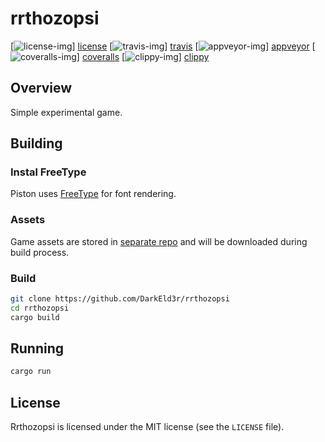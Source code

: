 # rrthozopsi

[![license-img][]] [license]
[![travis-img][]] [travis]
[![appveyor-img][]] [appveyor]
[![coveralls-img][]] [coveralls]
[![clippy-img][]] [clippy]

## Overview

Simple experimental game.

## Building

### Instal FreeType
Piston uses [FreeType](http://www.freetype.org/) for font rendering.

### Assets
Game assets are stored in [separate repo](https://github.com/DarkEld3r/rrthozopsi_assets) and will be downloaded during build process.

### Build
```sh
git clone https://github.com/DarkEld3r/rrthozopsi
cd rrthozopsi
cargo build
```
## Running

```sh
cargo run
```

## License

Rrthozopsi is licensed under the MIT license (see the `LICENSE` file).

[license-img]: http://img.shields.io/badge/license-MIT-blue.svg
[license]: https://github.com/DarkEld3r/rrthozopsi/blob/master/LICENSE
[travis-img]: https://travis-ci.org/DarkEld3r/rrthozopsi.png?branch=master
[travis]: https://travis-ci.org/DarkEld3r/rrthozopsi
[appveyor-img]: https://ci.appveyor.com/api/projects/status/tso08ghhxgvt8fv0/branch/master?svg=true
[appveyor]: https://ci.appveyor.com/project/DarkEld3r/rrthozopsi
[coveralls-img]: https://coveralls.io/repos/DarkEld3r/rrthozopsi/badge.svg?branch=master&service=github
[coveralls]: https://coveralls.io/github/DarkEld3r/rrthozopsi?branch=master
[clippy-img]: http://clippy.bashy.io/github/DarkEld3r/rrthozopsi/master/badge.svg
[clippy]: http://clippy.bashy.io/github/DarkEld3r/rrthozopsi/master/log
